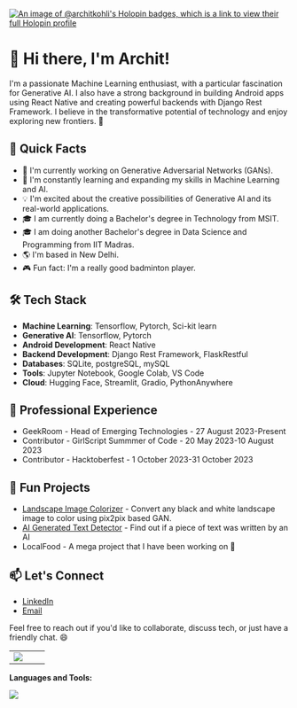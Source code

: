 [![An image of @architkohli's Holopin badges, which is a link to view their full Holopin profile](https://holopin.me/architkohli)](https://holopin.io/@architkohli)

# 👋 Hi there, I'm Archit!

I'm a passionate Machine Learning enthusiast, with a particular fascination for Generative AI. I also have a strong background in building Android apps using React Native and creating powerful backends with Django Rest Framework. I believe in the transformative potential of technology and enjoy exploring new frontiers. 💪

## 🚀 Quick Facts

- 🔭 I'm currently working on Generative Adversarial Networks (GANs).
- 🌱 I'm constantly learning and expanding my skills in Machine Learning and AI.
- 💡 I'm excited about the creative possibilities of Generative AI and its real-world applications.
- 🎓 I am currently doing a Bachelor's degree in Technology from MSIT.
- 🎓 I am doing another Bachelor's degree in Data Science and Programming from IIT Madras.
- 🌎 I'm based in New Delhi.
- 🎮 Fun fact: I'm a really good badminton player.

## 🛠️ Tech Stack

- **Machine Learning**: Tensorflow, Pytorch, Sci-kit learn
- **Generative AI**: Tensorflow, Pytorch
- **Android Development**: React Native
- **Backend Development**: Django Rest Framework, FlaskRestful
- **Databases**: SQLite, postgreSQL, mySQL
- **Tools**: Jupyter Notebook, Google Colab, VS Code
- **Cloud**: Hugging Face, Streamlit, Gradio, PythonAnywhere

## 💼 Professional Experience

- GeekRoom - Head of Emerging Technologies - 27 August 2023-Present
- Contributor - GirlScript Summmer of Code - 20 May 2023-10 August 2023
- Contributor - Hacktoberfest - 1 October 2023-31 October 2023

## 🌟 Fun Projects

- [Landscape Image Colorizer](https://huggingface.co/spaces/THEGAMECHANGER/LandscapeColorizer) - Convert any black and white landscape image to color using pix2pix based GAN.
- [AI Generated Text Detector](https://ai-generated-text-detection.streamlit.app/) - Find out if a piece of text was written by an AI
- LocalFood - A mega project that I have been working on 👀



## 📫 Let's Connect
- [LinkedIn](https://www.linkedin.com/in/Archit-Kohli)
- [Email](architkohli321@gmail.com)

Feel free to reach out if you'd like to collaborate, discuss tech, or just have a friendly chat. 😄


<table>
<tr border="none">
<td width="50%">
  <img src="https://github-readme-streak-stats.herokuapp.com/?user=Archit-Kohli&theme=dark&background=0d1117&date_format=M%20j%5B%2C%20Y%5D" /> 
</td>

</tr>
</table>

**Languages and Tools:**
  
  <a href="https://skillicons.dev">
    <img src="https://skillicons.dev/icons?i=py,tensorflow,pytorch,firebase,github,git,gitlab,html,css,js,django,flask,mysql,postgres,postman,react,vscode,replit,stackoverflow,&perline=14" />
  </a>
